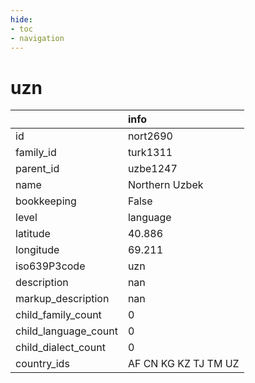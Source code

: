 ```yaml
---
hide:
- toc
- navigation
---
```

# uzn
|                      | info                 |
|:---------------------|:---------------------|
| id                   | nort2690             |
| family_id            | turk1311             |
| parent_id            | uzbe1247             |
| name                 | Northern Uzbek       |
| bookkeeping          | False                |
| level                | language             |
| latitude             | 40.886               |
| longitude            | 69.211               |
| iso639P3code         | uzn                  |
| description          | nan                  |
| markup_description   | nan                  |
| child_family_count   | 0                    |
| child_language_count | 0                    |
| child_dialect_count  | 0                    |
| country_ids          | AF CN KG KZ TJ TM UZ |